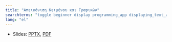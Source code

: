 ```yaml
---
title: "Απεικόνιση Κειμένου και Γραφικών"
searchterms: "toggle beginner display programming_app displaying_text_and_graphics ipad tablet text graphics android display_block display_graphics app"
lang: "el"
---
```

 <ul>
 <li class="ng-binding">Slides:
 <a href="translations/el/beginner/Display.pptx">PPTX</a>,
 <a href="translations/el/beginner/Display.pdf">PDF</a>
 </li>
 </ul>
